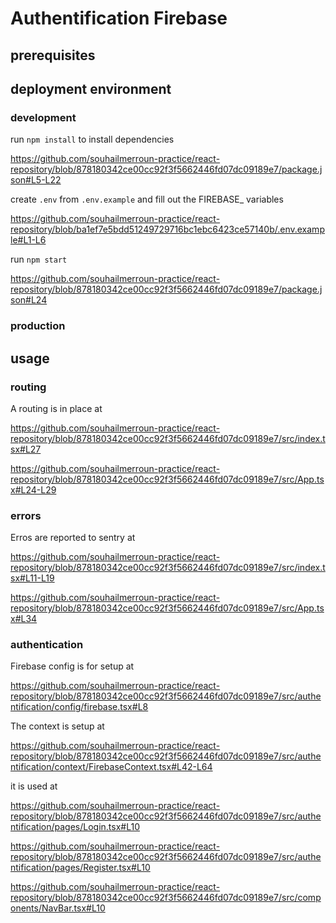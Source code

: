 # Authentification Firebase

## prerequisites

## deployment environment

### development

run `npm install` to install dependencies

https://github.com/souhailmerroun-practice/react-repository/blob/878180342ce00cc92f3f5662446fd07dc09189e7/package.json#L5-L22

create `.env` from `.env.example` and fill out the FIREBASE_ variables

https://github.com/souhailmerroun-practice/react-repository/blob/ba1ef7e5bdd51249729716bc1ebc6423ce57140b/.env.example#L1-L6

run `npm start`

https://github.com/souhailmerroun-practice/react-repository/blob/878180342ce00cc92f3f5662446fd07dc09189e7/package.json#L24

### production

## usage

### routing

A routing is in place at 

https://github.com/souhailmerroun-practice/react-repository/blob/878180342ce00cc92f3f5662446fd07dc09189e7/src/index.tsx#L27

https://github.com/souhailmerroun-practice/react-repository/blob/878180342ce00cc92f3f5662446fd07dc09189e7/src/App.tsx#L24-L29

### errors

Erros are reported to sentry at

https://github.com/souhailmerroun-practice/react-repository/blob/878180342ce00cc92f3f5662446fd07dc09189e7/src/index.tsx#L11-L19

https://github.com/souhailmerroun-practice/react-repository/blob/878180342ce00cc92f3f5662446fd07dc09189e7/src/App.tsx#L34

### authentication

Firebase config is for setup at

https://github.com/souhailmerroun-practice/react-repository/blob/878180342ce00cc92f3f5662446fd07dc09189e7/src/authentification/config/firebase.tsx#L8

The context is setup at 

https://github.com/souhailmerroun-practice/react-repository/blob/878180342ce00cc92f3f5662446fd07dc09189e7/src/authentification/context/FirebaseContext.tsx#L42-L64

it is used at 

https://github.com/souhailmerroun-practice/react-repository/blob/878180342ce00cc92f3f5662446fd07dc09189e7/src/authentification/pages/Login.tsx#L10

https://github.com/souhailmerroun-practice/react-repository/blob/878180342ce00cc92f3f5662446fd07dc09189e7/src/authentification/pages/Register.tsx#L10

https://github.com/souhailmerroun-practice/react-repository/blob/878180342ce00cc92f3f5662446fd07dc09189e7/src/components/NavBar.tsx#L10